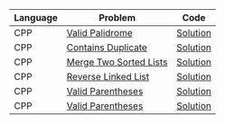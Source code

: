 | Language | Problem                                                                         | Code                                                                                                   |
| -------- | ------------------------------------------------------------------------------- | ------------------------------------------------------------------------------------------------------ |
| CPP      | [Valid Palidrome](https://leetcode.com/problems/valid-palindrome/)              | [Solution](https://github.com/ulascan54/coding-challenge/blob/main/letcode/valid-palindrome.cpp)       |
| CPP      | [Contains Duplicate](https://leetcode.com/problems/contains-duplicate/)         | [Solution](https://github.com/ulascan54/coding-challenge/blob/main/letcode/contains-duplicate.cpp)     |
| CPP      | [Merge Two Sorted Lists](https://leetcode.com/problems/merge-two-sorted-lists/) | [Solution](https://github.com/ulascan54/coding-challenge/blob/main/letcode/merge-two-sorted-lists.cpp) |
| CPP      | [Reverse Linked List](https://leetcode.com/problems/reverse-linked-list/)       | [Solution](https://github.com/ulascan54/coding-challenge/blob/main/letcode/reverse-linked-list.cpp)    |
| CPP      | [Valid Parentheses](https://leetcode.com/problems/valid-parentheses/)           | [Solution](https://github.com/ulascan54/coding-challenge/blob/main/letcode/valid-parentheses.cpp)      |
| CPP      | [Valid Parentheses](https://leetcode.com/problems/daily-temperatures/)          | [Solution](https://github.com/ulascan54/coding-challenge/blob/main/letcode/daily-temperatures.cpp)     |

